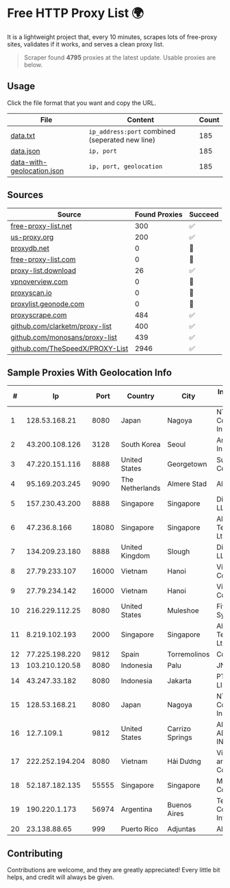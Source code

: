 
# Free HTTP Proxy List 🌍

It is a lightweight project that, every 10 minutes, scrapes lots of free-proxy sites, validates if it works, and serves a clean proxy list.


> Scraper found **4795** proxies at the latest update. Usable proxies are below.

## Usage

Click the file format that you want and copy the URL.


|File|Content|Count|
|----|-------|-----|
|[data.txt](https://raw.githubusercontent.com/themiralay/Proxy-List-World/master/data.txt)|`ip_address:port` combined (seperated new line)|185|
|[data.json](https://raw.githubusercontent.com/themiralay/Proxy-List-World/master/data.json)|`ip, port`|185|
|[data-with-geolocation.json](https://raw.githubusercontent.com/themiralay/Proxy-List-World/master/data-with-geolocation.json)|`ip, port, geolocation`|185|

## Sources

|Source|Found Proxies|Succeed|
|------|-------------|-------|
|[free-proxy-list.net](https://free-proxy-list.net)|300|✅|
|[us-proxy.org](https://www.us-proxy.org)|200|✅|
|[proxydb.net](http://proxydb.net)|0|🚫|
|[free-proxy-list.com](https://free-proxy-list.com/?page=&port=&type%5B%5D=http&type%5B%5D=https&up_time=0&search=Search)|0|🚫|
|[proxy-list.download](https://www.proxy-list.download/HTTP)|26|✅|
|[vpnoverview.com](https://vpnoverview.com/privacy/anonymous-browsing/free-proxy-servers)|0|🚫|
|[proxyscan.io](https://www.proxyscan.io)|0|🚫|
|[proxylist.geonode.com](https://proxylist.geonode.com/api/proxy-list?limit=300&page=1&sort_by=lastChecked&sort_type=desc&protocols=http,https)|0|🚫|
|[proxyscrape.com](https://api.proxyscrape.com/v2/?request=displayproxies&protocol=http&timeout=10000&country=all&ssl=all&anonymity=all)|484|✅|
|[github.com/clarketm/proxy-list](https://raw.githubusercontent.com/clarketm/proxy-list/master/proxy-list-raw.txt)|400|✅|
|[github.com/monosans/proxy-list](https://raw.githubusercontent.com/monosans/proxy-list/main/proxies/http.txt)|439|✅|
|[github.com/TheSpeedX/PROXY-List](https://raw.githubusercontent.com/TheSpeedX/PROXY-List/master/http.txt)|2946|✅|


## Sample Proxies With Geolocation Info

|#|Ip|Port|Country|City|Internet Service Provider|
|-|--|----|-------|----|-------------------------|
|1|128.53.168.21|8080|Japan|Nagoya|NTT PC Communications, Inc.|
|2|43.200.108.126|3128|South Korea|Seoul|Amazon.com, Inc.|
|3|47.220.151.116|8888|United States|Georgetown|Suddenlink Communications|
|4|95.169.203.245|9090|The Netherlands|Almere Stad|Alexhost SRL|
|5|157.230.43.200|8888|Singapore|Singapore|DigitalOcean, LLC|
|6|47.236.8.166|18080|Singapore|Singapore|Alibaba (US) Technology Co., Ltd.|
|7|134.209.23.180|8888|United Kingdom|Slough|DigitalOcean, LLC|
|8|27.79.233.107|16000|Vietnam|Hanoi|Viettel Corporation|
|9|27.79.234.142|16000|Vietnam|Hanoi|Viettel Corporation|
|10|216.229.112.25|8080|United States|Muleshoe|Five Area Systems, LLC|
|11|8.219.102.193|2000|Singapore|Singapore|Alibaba (US) Technology Co., Ltd.|
|12|77.225.198.220|9812|Spain|Torremolinos|Comunitel Global|
|13|103.210.120.58|8080|Indonesia|Palu|JNETWORK|
|14|43.247.33.182|8080|Indonesia|Jakarta|PT MEDIA LINTAS DATA|
|15|128.53.168.21|8080|Japan|Nagoya|NTT PC Communications, Inc.|
|16|12.7.109.1|9812|United States|Carrizo Springs|AIRESPRING-ADT SYSTEMS, INC.|
|17|222.252.194.204|8080|Vietnam|Hải Dương|VietNam Post and Telecom Corporation|
|18|52.187.182.135|55555|Singapore|Singapore|Microsoft Corporation|
|19|190.220.1.173|56974|Argentina|Buenos Aires|Techtel LMDS Comunicaciones Interactivas S.A.|
|20|23.138.88.65|999|Puerto Rico|Adjuntas|Alphanet Corp|



## Contributing

Contributions are welcome, and they are greatly appreciated! Every
little bit helps, and credit will always be given.

